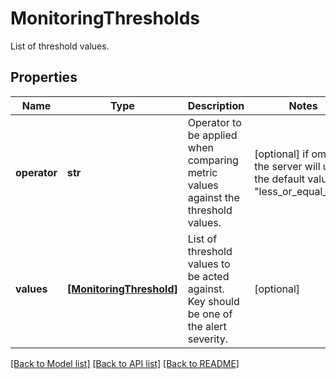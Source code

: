 # MonitoringThresholds

List of threshold values.
## Properties
Name | Type | Description | Notes
------------ | ------------- | ------------- | -------------
**operator** | **str** | Operator to be applied when comparing metric values against the threshold values. | [optional]  if omitted the server will use the default value of "less_or_equal_than"
**values** | [**[MonitoringThreshold]**](MonitoringThreshold.md) | List of threshold values to be acted against. Key should be one of the alert severity. | [optional] 

[[Back to Model list]](../README.md#documentation-for-models) [[Back to API list]](../README.md#documentation-for-api-endpoints) [[Back to README]](../README.md)


